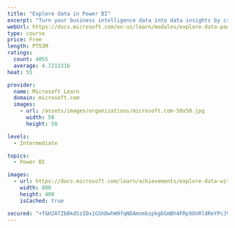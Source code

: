 ```yaml
---
title: "Explore data in Power BI"
excerpt: "Turn your business intelligence data into data insights by creating and configuring Power BI dashboards."
webUrl: https://docs.microsoft.com/en-us/learn/modules/explore-data-power-bi/
type: course
price: Free
length: PT53M
ratings:
  count: 4055
  average: 4.7213316
heat: 55

provider:
  name: Microsoft Learn
  domain: microsoft.com
  images:
    - url: /assets/images/organizations/microsoft.com-50x50.jpg
      width: 50
      height: 50

levels:
  - Intermediate

topics:
  - Power BI

images:
  - url: https://docs.microsoft.com/learn/achievements/explore-data-with-power-bi-desktop-social.png
    width: 800
    height: 400
    isCached: true

secured: "+fGH2ATZb0kdSzIDx1GShDwhW9fqNDAmxmbzpkg6GmBh4FRp9OnRldReYPcJVhzp7hP1HH/zTC/x1bU+0MmVhWtJoajmeFQTTbopLDlWirH9BMAaDhOxnPzwVT4r6DN5UnbLthLYKejYub/x5m8T94tYYeVVoREnzbKD562ig/HO5G46y8RlKNp39k7B7n7gVAhMyXQxIxlVpsBYTZ0OT9/3LMmwOhPbGGmrkxr5XzUCT4g6iZdS212dHreu57lUy6837UuPd90RK5Cc6P1+VE4+S7G9KN8/6HCmopFyx3OthBpGKuW4IN3b89njIb88wy3tQ/WPtTIvU+3crJaELtbTZKGGxEPtssg5lJBtQ7UOFytfZom1uAUAXF08xekW9KyuAk4FzZTP7AHdl5V3bH/H/P4MFks+LA0PNH3ewDM=;2U5lvZ02Q+ww7dVwOShlXg=="
---
```


